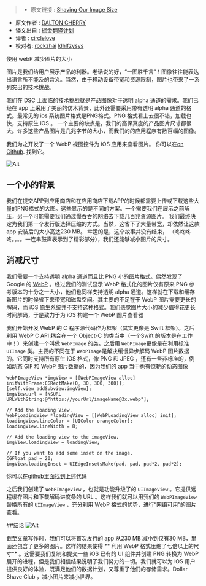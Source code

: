 >* 原文链接 : [Shaving Our Image Size](http://engineering.dollarshaveclub.com/shaving-our-image-size/?utm_campaign=iOS%2BDev%2BWeekly&utm_medium=email&utm_source=iOS_Dev_Weekly_Issue_247)
* 原文作者 : [DALTON CHERRY](https://github.com/daltoniam)
* 译文出自 : [掘金翻译计划](https://github.com/xitu/gold-miner)
* 译者 : [circlelove](https://github.com/circlelove)
* 校对者: [rockzhai](https://github.com/rockzhai)  [ldhlfzysys](https://github.com/ldhlfzysys)

使用 webP 减少图片的大小

图片是我们给用户展示产品的利器。老话说的好，“一图胜千言”！图像往往能表达出语言所不能及的含义。当然，由于移动设备带宽和资源限制，图片也带来了一系列突出的技术挑战。

我们在 DSC 上面临的技术挑战就是产品图像对于透明 alpha 通道的需求。我们已经在 app 上采用了美丽的仿木背景，此外还需要采用带有透明 alpha 通道的格式。最常见的 ios 系统图片格式是PNG格式。PNG 格式看上去很不错，加载也快，支持原生 iOS 。
一个主要的缺点是，我们的高保真度的产品图片尺寸都很大。许多这些产品图片是几兆字节的大小，而我们的的应用程序有数百幅的图像。

我们为之开发了一个 WebP 视图控件为 iOS 应用来查看图片。 你可以在[on Github](https://github.com/dollarshaveclub/ImageButter). 找到它。


![Alt](http://engineering.dollarshaveclub.com/assets/images/articles/2016-04-07-shaving-our-image-size/img-comp.png)

## 一个小的背景

我们在提交APP到应用商店和在应用商店下载APP的时候都需要上传或下载这些大量的PNG格式的大图。这些显示的是不同的方案。一个需要我们在展示之前解压，另一个可能需要我们通过慢吞吞的网络去下载几百兆资源图片。 我们最终决定为我们第一个发行版选择压缩的方式。当然，这省下了大量带宽，却依然让这款 app 安装后的大小高达230 MB。 幸运的是，这个故事并没有结束， （咚咚咚咚。。。。一连串鼓声表示到了精彩部分），我们还能够减小图片的尺寸。

## 消减尺寸
我们需要一个支持透明 alpha 通道而且比 PNG 小的图片格式。偶然发现了 Google 的 [WebP](https://developers.google.com/speed/webp)  。经过我们的测试显示 WebP 格式化的图片仅有原来 PNG 参考版本的十分之一大小，他们也同样支持透明 alpha 通道。这样就在下载和缓存新图片的时候省下来带宽和磁盘空间。其主要的不足在于 WebP 图片需要更长的解码，而 iOS 原生系统并不支持这种格式。我们感觉图片大小的减少值得花更长时间解码，于是致力于为 iOS 构建一个 WebP 图片查看器

我们开始开发 WebP 的 C 程序源代码作为框架（其实更像是 Swift 框架）。之后利用 WebP C API 耦合在一个 Object-C 的类当中（一个Swift 的版本是在工作中！）来创建一个叫做 `WebPImage` 的类。之后用 `WebPImage`更像是在利用标准 `UIImage` 类。主要的不同在于 `WebPImage`是解决缓慢异步解码 WebP 图片数据的。它同时支持所有原生 iOS 格式，像 PNG 和 JPEG ，还有一些非标准的，例如动态 GIF 和 WebP 图片数据的，因为我们的 app 当中也有惊艳的动态图像


    WebPImageView *imgView = [[WebPImageView alloc] initWithFrame:CGRectMake(0, 30, 300, 300)];
    [self.view addSubview:imgView];
    imgView.url = [NSURL URLWithString:@"https://yourUrl/imageName@3x.webp"];

    // Add the loading View.
    WebPLoadingView *loadingView = [[WebPLoadingView alloc] init];
    loadingView.lineColor = [UIColor orangeColor];
    loadingView.lineWidth = 8;

    // Add the loading view to the imageView.
    imgView.loadingView = loadingView;

    // If you want to add some inset on the image.
    CGFloat pad = 20;
    imgView.loadingInset = UIEdgeInsetsMake(pad, pad, pad*2, pad*2);

你可以[在github里面找到上述代码](https://github.com/dollarshaveclub/ImageButter)

之后我们创建了 `WebPImageView` ，也就是功能升级了的 `UIImageView` 。它提供远程缓存图片和下载解码进度条的 URL 。这样我们就可以用我们的 `WebPImageView`  替换所有的 `UIImageView` ，充分利用 WebP 格式的优势，进行“网络可用”的图片查看。


##结论
![Alt](http://engineering.dollarshaveclub.com/assets/images/articles/2016-04-07-shaving-our-image-size/image-size-graph.png)

截至文章写作时，我们可以将首次发行的 app 从230 MB 减小到仅有30 MB，里面还包含了更多的图片。这样的结果使得 ** 利用 WebP 格式压缩了七倍以上的尺寸** 。这需要我们复制和提交一些 iOS 已有的 UI 组件并创建 PNG 转换为 WebP 展开的进程，但是我们相信结果说明了我们努力的一切。我们就可以为 iOS 用户提供良好的体验，既满足他们的数据计划，又尊重了他们的存储需求。Dollar Shave Club ，减小图片来减小世界。
